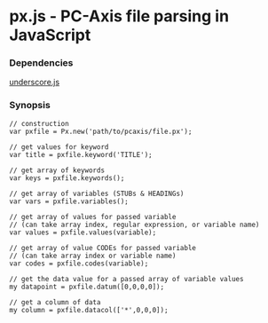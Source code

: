 px.js - PC-Axis file parsing in JavaScript
===

### Dependencies

[underscore.js](underscorejs.org)


### Synopsis

    // construction
    var pxfile = Px.new('path/to/pcaxis/file.px');

    // get values for keyword
    var title = pxfile.keyword('TITLE');

    // get array of keywords
    var keys = pxfile.keywords();

    // get array of variables (STUBs & HEADINGs)
    var vars = pxfile.variables();

    // get array of values for passed variable
    // (can take array index, regular expression, or variable name)
    var values = pxfile.values(variable);

    // get array of value CODEs for passed variable
    // (can take array index or variable name)
    var codes = pxfile.codes(variable);
    
    // get the data value for a passed array of variable values
    my datapoint = pxfile.datum([0,0,0,0]);

    // get a column of data
    my column = pxfile.datacol(['*',0,0,0]);    



